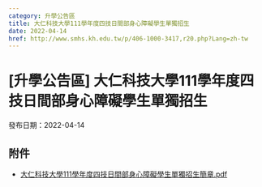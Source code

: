 ```yaml
---
category: 升學公告區
title: 大仁科技大學111學年度四技日間部身心障礙學生單獨招生
date: 2022-04-14
href: http://www.smhs.kh.edu.tw/p/406-1000-3417,r20.php?Lang=zh-tw
---
```


# [升學公告區] 大仁科技大學111學年度四技日間部身心障礙學生單獨招生

發布日期：2022-04-14



## 附件

- [大仁科技大學111學年度四技日間部身心障礙學生單獨招生簡章.pdf](https://www.smhs.kh.edu.tw/var/file/0/1000/attach/22/pta_3175_4455478_15536.pdf)
